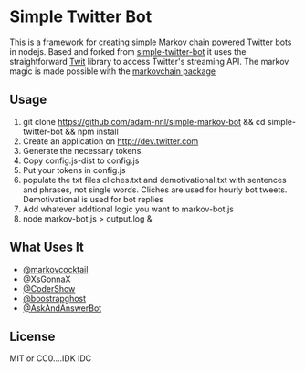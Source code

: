 # Simple Twitter Bot

This is a framework for creating simple Markov chain powered Twitter bots in nodejs. Based and forked from [simple-twitter-bot](https://github.com/rfreebern/simple-twitter-bot) it uses the
straightforward [Twit](https://github.com/ttezel/twit) library to access
Twitter's streaming API. The markov magic is made possible with the [markovchain package](https://www.npmjs.com/package/markovchain)

## Usage
1. git clone https://github.com/adam-nnl/simple-markov-bot && cd simple-twitter-bot && npm install
2. Create an application on http://dev.twitter.com
3. Generate the necessary tokens.
4. Copy config.js-dist to config.js
5. Put your tokens in config.js
6. populate the txt files cliches.txt and demotivational.txt with sentences and phrases, not single words. Cliches are used for hourly bot tweets. Demotivational is used for bot replies
7. Add whatever addtional logic you want to markov-bot.js
8. node markov-bot.js > output.log &

## What Uses It
* [@markovcocktail](http://twitter.com/markovcocktail)
* [@XsGonnaX](http://twitter.com/xsgonnax)
* [@CoderShow](http://twitter.com/codershow)
* [@boostrapghost](http://twitter.com/boostrapghost)
* [@AskAndAnswerBot](http://twitter.com/askandanswerbot)

## License

MIT or CC0....IDK IDC
